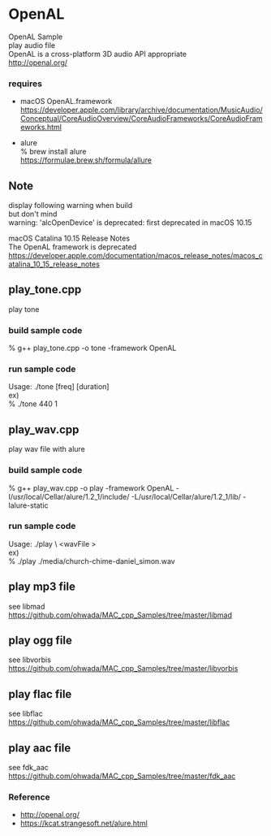 OpenAL
===============

OpenAL Sample <br/>
play audio file  <br/>
 OpenAL is a cross-platform 3D audio API appropriate  <br/>
http://openal.org/ <br/>


###  requires
- macOS OpenAL.framework <br/>
https://developer.apple.com/library/archive/documentation/MusicAudio/Conceptual/CoreAudioOverview/CoreAudioFrameworks/CoreAudioFrameworks.html <br/>

- alure <br/>
% brew install alure <br/>
https://formulae.brew.sh/formula/allure <br/>

## Note 
display following warning when build <br/>
but don't mind <br/>
warning: 'alcOpenDevice' is deprecated: first deprecated in
      macOS 10.15 <br/>

 macOS Catalina 10.15 Release Notes <br/>
The OpenAL framework is deprecated <br/>
https://developer.apple.com/documentation/macos_release_notes/macos_catalina_10_15_release_notes <br/>

## play_tone.cpp <br/>
play tone <br/>

### build sample code 
% g++ play_tone.cpp -o tone -framework OpenAL <br/>

### run sample code 
Usage: ./tone [freq] [duration] <br/>
ex) <br/>
% ./tone  440 1 <br/>


## play_wav.cpp <br/>
play wav file with alure <br/>

### build sample code 
% g++ play_wav.cpp -o play -framework OpenAL -I/usr/local/Cellar/alure/1.2_1/include/  -L/usr/local/Cellar/alure/1.2_1/lib/ -lalure-static <br/>

### run sample code 
Usage: ./play \ <wavFile \> <br/> 
ex) <br/>
% ./play ./media/church-chime-daniel_simon.wav <br/>


## play mp3 file 
see libmad <br/>
https://github.com/ohwada/MAC_cpp_Samples/tree/master/libmad <br/>


## play ogg file
see libvorbis <br/>
https://github.com/ohwada/MAC_cpp_Samples/tree/master/libvorbis <br/>


## play flac file
see libflac <br/>
https://github.com/ohwada/MAC_cpp_Samples/tree/master/libflac <br/>

## play aac file
see fdk_aac <br/>
https://github.com/ohwada/MAC_cpp_Samples/tree/master/fdk_aac <br/>

### Reference <br/>
- http://openal.org/
- https://kcat.strangesoft.net/alure.html

